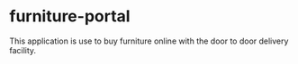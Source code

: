 # furniture-portal
This application is use to buy furniture online with the door to door delivery facility. 
